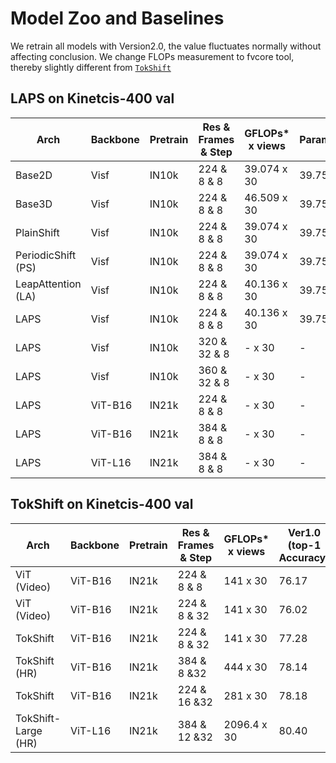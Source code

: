 # Model Zoo and Baselines
We retrain all models with Version2.0, the value fluctuates normally without affecting conclusion. We change FLOPs measurement to fvcore tool, thereby slightly different from [`TokShift`](https://github.com/VideoNetworks/TokShift-Transformer)
## LAPS on Kinetcis-400 val
| Arch | Backbone |  Pretrain |  Res & Frames & Step| GFLOPs* x views| Params | Ver2.0 (top-1 Accuracy) | config |
| ------------- | ------------- | ------------- | ------------- | ------------- | ---------------------- | ------------- | ------------- |
| Base2D | Visf | IN10k | 224 & 8 & 8| 39.074 x 30 | 39.758 | - |  [`visformer_8x8.yaml`](config/custom/k400/visformer/visformer_8x8.yaml) |
| Base3D | Visf | IN10k | 224 & 8 & 8| 46.509 x 30 | 39.758 | - |  [`visformer_8x8_base3D.yaml`](config/custom/k400/visformer/visformer_8x8_base3D.yaml) |
| PlainShift | Visf | IN10k | 224 & 8 & 8| 39.074 x 30 | 39.758 | - | [`visformer_plain_shift.yaml`](config/custom/k400/visformer/visformer_plain_shift.yaml) |
| PeriodicShift (PS) | Visf | IN10k | 224 & 8 & 8| 39.074 x 30 | 39.758 | 75.48 | [`visformer_8x8_PS.yaml`](config/custom/k400/visformer/visformer_8x8_PS.yaml) [`pth`]()|
| LeapAttention (LA)| Visf | IN10k | 224 & 8 & 8| 40.136 x 30 | 39.758 | 75.57 |  [`visformer_8x8_LA.yaml`](config/custom/k400/visformer/visformer_8x8_LA.yaml) [`pth`]()|
| LAPS | Visf | IN10k | 224 & 8 & 8| 40.136 x 30 | 39.758 | 76.04 |  [`visformer_LAPS_8x8.yaml`](config/custom/k400/visformer/visformer_LAPS_8x8.yaml) [`pth`]()|
| LAPS | Visf | IN10k | 320 & 32 & 8| - x 30 | - | - |  [`visformer_LAPS_32x8_320.yaml`](config/custom/k400/visformer/visformer_LAPS_32x8_320.yaml) |
| LAPS | Visf | IN10k | 360 & 32 & 8| - x 30 | - | - |  [`visformer_LAPS_32x8_360.yaml`](config/custom/k400/visformer/visformer_LAPS_32x8_360.yaml) |
| LAPS | ViT-B16 | IN21k | 224 & 8 & 8| - x 30 | - | - |  [`vit_laps_8x8_b16.yaml`](config/custom/k400/vit_laps_8x8_b16.yaml)|
| LAPS | ViT-B16 | IN21k | 384 & 8 & 8| - x 30 | - | - |  [`vit_laps_8x8_b16_384.yaml`](config/custom/k400/vit_laps_8x8_b16_384.yaml) |
| LAPS | ViT-L16 | IN21k | 384 & 8 & 8| - x 30 | - | - | [`vit_large_laps_8x8_b16_384.yaml`](config/custom/k400/vit_large_laps_8x8_b16_384.yaml) |



## TokShift on Kinetcis-400 val 
| Arch | Backbone |  Pretrain |  Res & Frames & Step| GFLOPs* x views| Ver1.0 (top-1 Accuracy) | Ver2.0 (top-1 Accuracy) | config |
| ------------- | ------------- | ------------- | ------------- | ------------- | ---------------------- | ------------- | ------------- |
| ViT (Video) | ViT-B16 | IN21k | 224 & 8 & 8| 141 x 30 | 76.17 | 76.24 | [`vit_8x8_b16.yaml`](config/custom/k400/vit_8x8_b16.yaml) [`pth`]()|
| ViT (Video) | ViT-B16 | IN21k | 224 & 8 & 32| 141 x 30 | 76.02 | 76.73 | [`vit_8x32_b16.yaml`](config/custom/k400/vit_8x32_b16.yaml) [`pth`]()|
| TokShift | ViT-B16 | IN21k | 224 & 8 & 32| 141 x 30 | 77.28 | 77.60 | [`tokshift_8x32_b16.yaml`](config/custom/k400/tokshift/tokshift_8x32_b16.yaml) [`pth`]()|
| TokShift (HR)| ViT-B16 | IN21k | 384 & 8 &32| 444 x 30 | 78.14 | 79.63 | [`tokshift_8x32_b16_384.yaml`](config/custom/k400/tokshift/tokshift_8x32_b16_384.yaml) [`pth`]()|
| TokShift | ViT-B16 | IN21k | 224 & 16 &32| 281 x 30 | 78.18 | 77.95 | [`tokshift_16x32_b16.yaml`](config/custom/k400/tokshift/tokshift_16x32_b16.yaml) [`pth`]()|
| TokShift-Large (HR)| ViT-L16 | IN21k | 384 & 12 &32| 2096.4 x 30 | 80.40 | - | [`tokshift_12x32_l16.yaml`](config/custom/k400/tokshift/tokshift_12x32_l16.yaml) |

